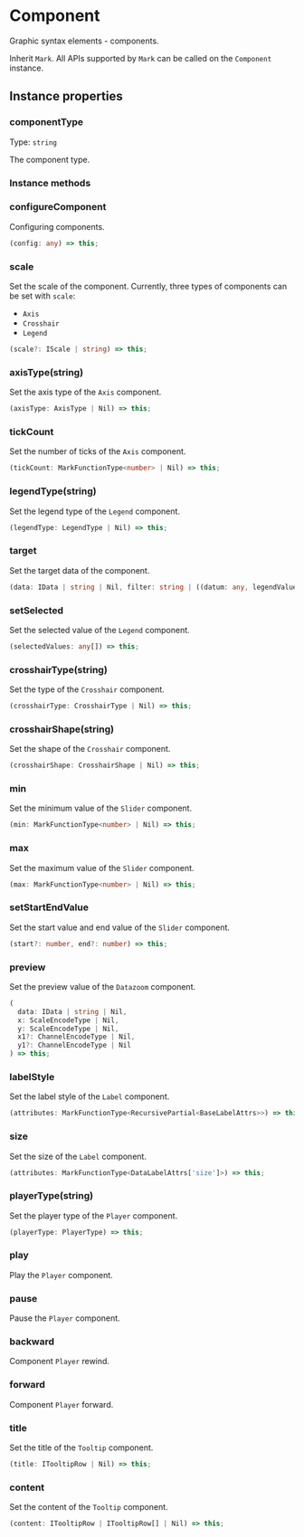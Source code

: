 # Component

Graphic syntax elements - components.

Inherit `Mark`. All APIs supported by `Mark` can be called on the `Component` instance.

## Instance properties

### componentType

Type: `string`

The component type.

### Instance methods

### configureComponent

Configuring components.

```ts
(config: any) => this;
```

### scale

Set the scale of the component. Currently, three types of components can be set with `scale`:

- `Axis`
- `Crosshair`
- `Legend`

```ts
(scale?: IScale | string) => this;
```

### axisType(string)

Set the axis type of the `Axis` component.

```ts
(axisType: AxisType | Nil) => this;
```

### tickCount

Set the number of ticks of the `Axis` component.

```ts
(tickCount: MarkFunctionType<number> | Nil) => this;
```

### legendType(string)

Set the legend type of the `Legend` component.

```ts
(legendType: LegendType | Nil) => this;
```

### target

Set the target data of the component.

```ts
(data: IData | string | Nil, filter: string | ((datum: any, legendValues: any) => boolean) | Nil) => this;
```

### setSelected

Set the selected value of the `Legend` component.

```ts
(selectedValues: any[]) => this;
```

### crosshairType(string)

Set the type of the `Crosshair` component.

```ts
(crosshairType: CrosshairType | Nil) => this;
```

### crosshairShape(string)

Set the shape of the `Crosshair` component.

```ts
(crosshairShape: CrosshairShape | Nil) => this;
```

### min

Set the minimum value of the `Slider` component.

```ts
(min: MarkFunctionType<number> | Nil) => this;
```

### max

Set the maximum value of the `Slider` component.

```ts
(max: MarkFunctionType<number> | Nil) => this;
```

### setStartEndValue

Set the start value and end value of the `Slider` component.

```ts
(start?: number, end?: number) => this;
```

### preview

Set the preview value of the `Datazoom` component.

```ts
(
  data: IData | string | Nil,
  x: ScaleEncodeType | Nil,
  y: ScaleEncodeType | Nil,
  x1?: ChannelEncodeType | Nil,
  y1?: ChannelEncodeType | Nil
) => this;
```

### labelStyle

Set the label style of the `Label` component.

```ts
(attributes: MarkFunctionType<RecursivePartial<BaseLabelAttrs>>) => this;
```

### size

Set the size of the `Label` component.

```ts
(attributes: MarkFunctionType<DataLabelAttrs['size']>) => this;
```

### playerType(string)

Set the player type of the `Player` component.

```ts
(playerType: PlayerType) => this;
```

### play

Play the `Player` component.

### pause

Pause the `Player` component.

### backward

Component `Player` rewind.

### forward

Component `Player` forward.

### title

Set the title of the `Tooltip` component.

```ts
(title: ITooltipRow | Nil) => this;
```

### content

Set the content of the `Tooltip` component.

```ts
(content: ITooltipRow | ITooltipRow[] | Nil) => this;
```
